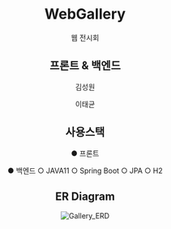 <div align=center>
  
# WebGallery
  
웹 전시회

## 프론트 & 백엔드
김성원
  
이태균

## 사용스택
● 프론트
  
● 백엔드
  ○ JAVA11
  ○ Spring Boot
  ○ JPA
  ○ H2

## ER Diagram
  
![Gallery_ERD](https://user-images.githubusercontent.com/84495814/137445903-7a43750e-bcb4-44d9-9bcb-b30aa0a8b046.png)


